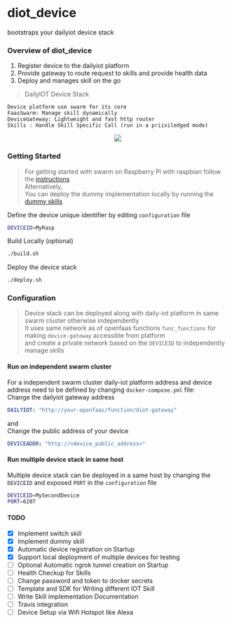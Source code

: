 # diot_device
bootstraps your dailyiot device stack

### Overview of diot_device
1. Register device to the dailyiot platform
2. Provide gateway to route request to skills and provide health data
3. Deploy and manages skill on the go

> DailyIOT Device Stack 

    Device platform use swarm for its core
    FaasSwarm: Manage skill dynamically
    DeviceGateway: Lightweight and fast http router
    Skills : Handle Skill Specific Call (run in a priiviledged mode)

<p align="center">
   <img src="https://farm2.staticflickr.com/1756/40740438330_b4efa720db_o.jpg">
</p>
   
   
### Getting Started

> For getting started with swarm on Raspberry Pi with raspbian follow the [instructions](https://github.com/dailyiot/diot_device/blob/master/doc/setup_raspberry.md)     
> Alternatively,    
> You can deploy the dummy implementation locally by running the [dummy skills](https://github.com/dailyiot/skills/blob/master/README.md#dummy)
   
Define the device unique identifier by editing `configuration` file 
```bash
DEVICEID=MyRasp
```

Build Locally (optional)
```bash
./build.sh
```

Deploy the device stack
```bash
./deploy.sh
```

### Configuration
> Device stack can be deployed along with daily-iot platform in same swarm cluster otherwise independently   
> It uses same network as of openfaas functions `func_functions` for making `device-gateway` accessible from platform    
> and create a private network based on the `DEVICEID` to independently manage skills

#### Run on independent swarm cluster

For a independent swarm cluster daily-iot platform address and device address need to be defined by changing `docker-compose.yml` file:    
Change the dailyiot gateway address  
```yaml
DAILYIOT: "http://your-openfaas/function/diot-gateway"
```
and    
Change the public address of your device  
```yaml
DEVICEADDR: "http://<device_public_address>"
```
    
#### Run multiple device stack in same host

Multiple device stack can be deployed in a same host by changing the `DEVICEID` and exposed `PORT` in the `configuration` file
```bash
DEVICEID=MySecondDevice
PORT=6207
```
    
#### TODO
- [X] Implement switch skill
- [X] Implement dummy skill
- [X] Automatic device registration on Startup
- [X] Support local deployment of multiple devices for testing
- [ ] Optional Automatic ngrok tunnel creation on Startup
- [ ] Health Checkup for Skills
- [ ] Change password and token to docker secrets
- [ ] Template and SDK for Writing different IOT Skill 
- [ ] Write Skill implementation Documentation
- [ ] Travis integration
- [ ] Device Setup via Wifi Hotspot like Alexa
